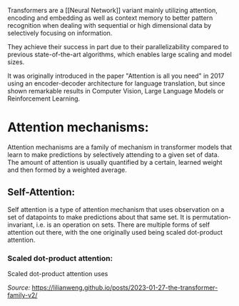 Transformers are a [[Neural Network]] variant mainly utilizing attention, encoding and embedding as well as context memory to better pattern recognition when dealing with sequential or high dimensional data by selectively focusing on information. 

They achieve their success in part due to their parallelizability compared to previous state-of-the-art algorithms, which enables large scaling and model sizes.

It was originally introduced in the paper "Attention is all you need" in 2017 using an encoder-decoder architecture for language translation, but since shown remarkable results in Computer Vision, Large Language Models or Reinforcement Learning.
# Attention mechanisms:
Attention mechanisms are a family of mechanism in transformer models that learn to make predictions by selectively attending to a given set of data. The amount of attention is usually quantified by a certain, learned weight and then formed by a weighted average.

## Self-Attention:
Self attention is a type of attention mechanism that uses observation on a set of datapoints to make predictions about that same set. It is permutation-invariant, i.e. is an operation on sets.
There are multiple forms of self attention out there, with the one originally used being scaled dot-product attention.

### Scaled dot-product attention:
Scaled dot-product attention uses 



*Source:* https://lilianweng.github.io/posts/2023-01-27-the-transformer-family-v2/